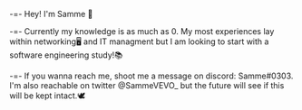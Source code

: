 -=- Hey! I'm Samme 🎈

-=- Currently my knowledge is as much as 0. My most experiences lay within networking🖥 and IT managment but I am looking to start with a software engineering study!📚

-=- If you wanna reach me, shoot me a message on discord: Samme#0303. I'm also reachable on twitter @SammeVEVO_ but the future will see if this will be kept intact.🕊

<!---
SammeVEVO/SammeVEVO is a ✨ special ✨ repository because its `README.md` (this file) appears on your GitHub profile.
You can click the Preview link to take a look at your changes.
--->

